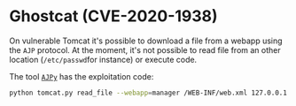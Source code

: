 Ghostcat (CVE-2020-1938)
========================


On vulnerable Tomcat it's possible to download a file from a webapp using the
`AJP` protocol. At the moment, it's not possible to read file from an other
location (`/etc/passwd`for instance) or execute code.

The tool [`AJPy`](https://github.com/hypn0s/AJPy) has the exploitation code:

```bash
python tomcat.py read_file --webapp=manager /WEB-INF/web.xml 127.0.0.1
```
